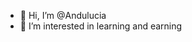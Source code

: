 - 👋 Hi, I’m @Andulucia
- 👀 I’m interested in learning and earning

<!---
Andulucia/Andulucia is a ✨ special ✨ repository because its `README.md` (this file) appears on your GitHub profile.
You can click the Preview link to take a look at your changes.
--->
